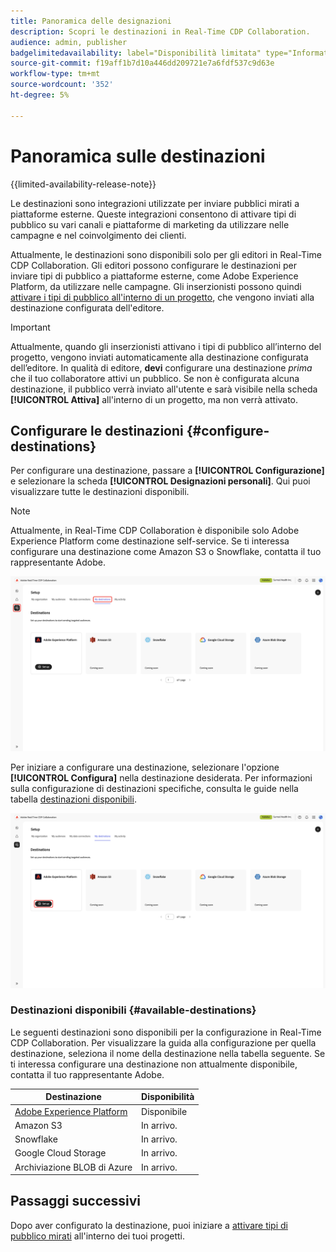 ```yaml
---
title: Panoramica delle designazioni
description: Scopri le destinazioni in Real-Time CDP Collaboration.
audience: admin, publisher
badgelimitedavailability: label="Disponibilità limitata" type="Informative" url="https://helpx.adobe.com/legal/product-descriptions/real-time-customer-data-platform-collaboration.html newtab=true"
source-git-commit: f19aff1b7d10a446dd209721e7a6fdf537c9d63e
workflow-type: tm+mt
source-wordcount: '352'
ht-degree: 5%

---
```


# Panoramica sulle destinazioni

{{limited-availability-release-note}}

Le destinazioni sono integrazioni utilizzate per inviare pubblici mirati a piattaforme esterne. Queste integrazioni consentono di attivare tipi di pubblico su vari canali e piattaforme di marketing da utilizzare nelle campagne e nel coinvolgimento dei clienti.

Attualmente, le destinazioni sono disponibili solo per gli editori in Real-Time CDP Collaboration. Gli editori possono configurare le destinazioni per inviare tipi di pubblico a piattaforme esterne, come Adobe Experience Platform, da utilizzare nelle campagne. Gli inserzionisti possono quindi [attivare i tipi di pubblico all&#39;interno di un progetto](../collaborate/activate.md), che vengono inviati alla destinazione configurata dell&#39;editore.

>[!IMPORTANT]
>
>Attualmente, quando gli inserzionisti attivano i tipi di pubblico all’interno del progetto, vengono inviati automaticamente alla destinazione configurata dell’editore. In qualità di editore, **devi** configurare una destinazione *prima* che il tuo collaboratore attivi un pubblico. Se non è configurata alcuna destinazione, il pubblico verrà inviato all&#39;utente e sarà visibile nella scheda **[!UICONTROL Attiva]** all&#39;interno di un progetto, ma non verrà attivato.

## Configurare le destinazioni {#configure-destinations}

Per configurare una destinazione, passare a **[!UICONTROL Configurazione]** e selezionare la scheda **[!UICONTROL Designazioni personali]**. Qui puoi visualizzare tutte le destinazioni disponibili.

>[!NOTE]
>
> Attualmente, in Real-Time CDP Collaboration è disponibile solo Adobe Experience Platform come destinazione self-service. Se ti interessa configurare una destinazione come Amazon S3 o Snowflake, contatta il tuo rappresentante Adobe.

![La scheda Destinazioni personali nell&#39;area di lavoro di installazione mostra le destinazioni disponibili.](/help/assets/destinations/overview/my-destinations-overview.png)

Per iniziare a configurare una destinazione, selezionare l&#39;opzione **[!UICONTROL Configura]** nella destinazione desiderata. Per informazioni sulla configurazione di destinazioni specifiche, consulta le guide nella tabella [destinazioni disponibili](#available-destinations).

![L&#39;area di lavoro Destinazioni personali con l&#39;opzione Configura evidenziata per la destinazione Adobe Experience Platform.](/help/assets/destinations/overview/my-destinations-set-up.png)

### Destinazioni disponibili {#available-destinations}

Le seguenti destinazioni sono disponibili per la configurazione in Real-Time CDP Collaboration. Per visualizzare la guida alla configurazione per quella destinazione, seleziona il nome della destinazione nella tabella seguente. Se ti interessa configurare una destinazione non attualmente disponibile, contatta il tuo rappresentante Adobe.

| Destinazione | Disponibilità |
| --- | --- |
| [Adobe Experience Platform](./experience-platform.md) | Disponibile |
| Amazon S3 | In arrivo. |
| Snowflake | In arrivo. |
| Google Cloud Storage | In arrivo. |
| Archiviazione BLOB di Azure | In arrivo. |

## Passaggi successivi

Dopo aver configurato la destinazione, puoi iniziare a [attivare tipi di pubblico mirati](../collaborate/activate.md) all&#39;interno dei tuoi progetti.
